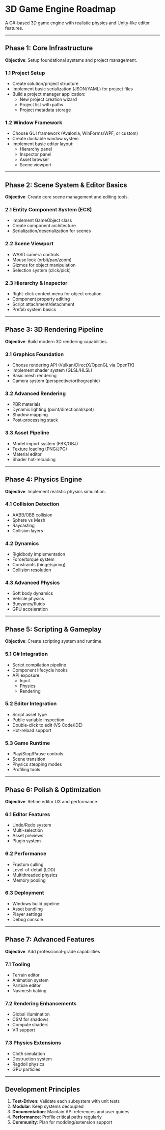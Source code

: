 # 3D Game Engine Roadmap

A C#-based 3D game engine with realistic physics and Unity-like editor features.

---

## Phase 1: Core Infrastructure
**Objective**: Setup foundational systems and project management.

### 1.1 Project Setup
- Create solution/project structure
- Implement basic serialization (JSON/YAML) for project files
- Build a project manager application:
  - New project creation wizard
  - Project list with paths
  - Project metadata storage

### 1.2 Window Framework
- Choose GUI framework (Avalonia, WinForms/WPF, or custom)
- Create dockable window system
- Implement basic editor layout:
  - Hierarchy panel
  - Inspector panel
  - Asset browser
  - Scene viewport

---

## Phase 2: Scene System & Editor Basics
**Objective**: Create core scene management and editing tools.

### 2.1 Entity Component System (ECS)
- Implement GameObject class
- Create component architecture
- Serialization/deserialization for scenes

### 2.2 Scene Viewport
- WASD camera controls
- Mouse look (orbit/pan/zoom)
- Gizmos for object manipulation
- Selection system (click/pick)

### 2.3 Hierarchy & Inspector
- Right-click context menu for object creation
- Component property editing
- Script attachment/detachment
- Prefab system basics

---

## Phase 3: 3D Rendering Pipeline
**Objective**: Build modern 3D rendering capabilities.

### 3.1 Graphics Foundation
- Choose rendering API (Vulkan/DirectX/OpenGL via OpenTK)
- Implement shader system (GLSL/HLSL)
- Basic mesh rendering
- Camera system (perspective/orthographic)

### 3.2 Advanced Rendering
- PBR materials
- Dynamic lighting (point/directional/spot)
- Shadow mapping
- Post-processing stack

### 3.3 Asset Pipeline
- Model import system (FBX/OBJ)
- Texture loading (PNG/JPG)
- Material editor
- Shader hot-reloading

---

## Phase 4: Physics Engine
**Objective**: Implement realistic physics simulation.

### 4.1 Collision Detection
- AABB/OBB collision
- Sphere vs Mesh
- Raycasting
- Collision layers

### 4.2 Dynamics
- Rigidbody implementation
- Force/torque system
- Constraints (hinge/spring)
- Collision resolution

### 4.3 Advanced Physics
- Soft body dynamics
- Vehicle physics
- Buoyancy/fluids
- GPU acceleration

---

## Phase 5: Scripting & Gameplay
**Objective**: Create scripting system and runtime.

### 5.1 C# Integration
- Script compilation pipeline
- Component lifecycle hooks
- API exposure:
  - Input
  - Physics
  - Rendering

### 5.2 Editor Integration
- Script asset type
- Public variable inspection
- Double-click to edit (VS Code/IDE)
- Hot-reload support

### 5.3 Game Runtime
- Play/Stop/Pause controls
- Scene transition
- Physics stepping modes
- Profiling tools

---

## Phase 6: Polish & Optimization
**Objective**: Refine editor UX and performance.

### 6.1 Editor Features
- Undo/Redo system
- Multi-selection
- Asset previews
- Plugin system

### 6.2 Performance
- Frustum culling
- Level-of-detail (LOD)
- Multithreaded physics
- Memory pooling

### 6.3 Deployment
- Windows build pipeline
- Asset bundling
- Player settings
- Debug console

---

## Phase 7: Advanced Features
**Objective**: Add professional-grade capabilities

### 7.1 Tooling
- Terrain editor
- Animation system
- Particle editor
- Navmesh baking

### 7.2 Rendering Enhancements
- Global illumination
- CSM for shadows
- Compute shaders
- VR support

### 7.3 Physics Extensions
- Cloth simulation
- Destruction system
- Ragdoll physics
- GPU particles

---

## Development Principles
1. **Test-Driven**: Validate each subsystem with unit tests
2. **Modular**: Keep systems decoupled
3. **Documentation**: Maintain API references and user guides
4. **Performance**: Profile critical paths regularly
5. **Community**: Plan for modding/extension support
